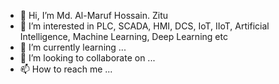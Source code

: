 - 👋 Hi, I’m Md. Al-Maruf Hossain. Zitu
- 👀 I’m interested in PLC, SCADA, HMI, DCS, IoT, IIoT, Artificial Intelligence, Machine Learning, Deep Learning etc 
- 🌱 I’m currently learning ...
- 💞️ I’m looking to collaborate on ...
- 📫 How to reach me ...

<!---
Maruf-Hossain-Zitu/Maruf-Hossain-Zitu is a ✨ special ✨ repository because its `README.md` (this file) appears on your GitHub profile.
You can click the Preview link to take a look at your changes.
--->

